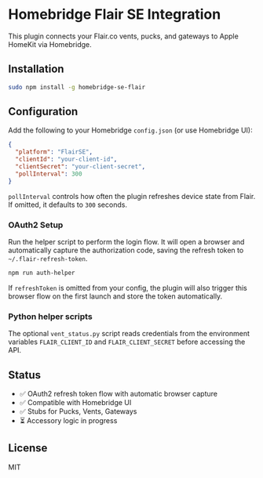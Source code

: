 # Homebridge Flair SE Integration

This plugin connects your Flair.co vents, pucks, and gateways to Apple HomeKit via Homebridge.

## Installation
```bash
sudo npm install -g homebridge-se-flair
```

## Configuration
Add the following to your Homebridge `config.json` (or use Homebridge UI):
```json
{
  "platform": "FlairSE",
  "clientId": "your-client-id",
  "clientSecret": "your-client-secret",
  "pollInterval": 300
}
```
`pollInterval` controls how often the plugin refreshes device state from Flair. If omitted, it defaults to `300` seconds.

### OAuth2 Setup
Run the helper script to perform the login flow. It will open a browser and automatically capture the authorization code, saving the refresh token to `~/.flair-refresh-token`.
```bash
npm run auth-helper
```
If `refreshToken` is omitted from your config, the plugin will also trigger this browser flow on the first launch and store the token automatically.

### Python helper scripts
The optional `vent_status.py` script reads credentials from the environment variables `FLAIR_CLIENT_ID` and `FLAIR_CLIENT_SECRET` before accessing the API.

## Status
- ✅ OAuth2 refresh token flow with automatic browser capture
- ✅ Compatible with Homebridge UI
- ✅ Stubs for Pucks, Vents, Gateways
- ⏳ Accessory logic in progress

## License
MIT
